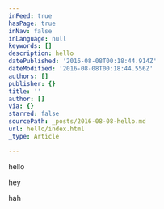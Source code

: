 ```yaml
---
inFeed: true
hasPage: true
inNav: false
inLanguage: null
keywords: []
description: hello
datePublished: '2016-08-08T00:18:44.914Z'
dateModified: '2016-08-08T00:18:44.556Z'
authors: []
publisher: {}
title: ''
author: []
via: {}
starred: false
sourcePath: _posts/2016-08-08-hello.md
url: hello/index.html
_type: Article

---
```

hello

hey

hah